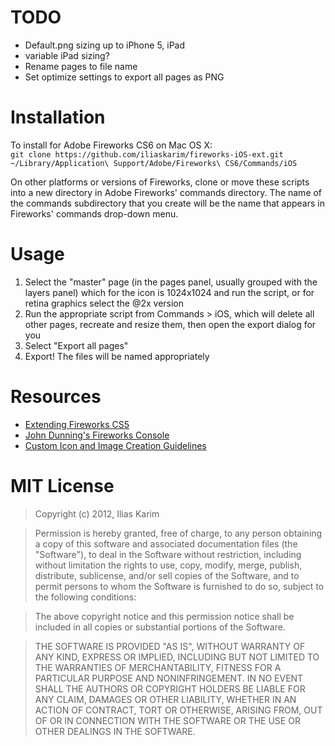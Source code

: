 # TODO

* Default.png sizing up to iPhone 5, iPad
* variable iPad sizing?
* Rename pages to file name
* Set optimize settings to export all pages as PNG


# Installation

To install for Adobe Fireworks CS6 on Mac OS X:  
`git clone https://github.com/iliaskarim/fireworks-iOS-ext.git ~/Library/Application\ Support/Adobe/Fireworks\ CS6/Commands/iOS`

On other platforms or versions of Fireworks, clone or move these scripts into a new directory in Adobe Fireworks' commands directory. The name of the commands subdirectory that you create will be the name that appears in Fireworks' commands drop-down menu.


# Usage

1. Select the "master" page (in the pages panel, usually grouped with the layers panel) which for the icon is 1024x1024 and run the script, or for retina graphics select the @2x version
2. Run the appropriate script from Commands > iOS, which will delete all other pages, recreate and resize them, then open the export dialog for you
3. Select "Export all pages"
4. Export! The files will be named appropriately


# Resources 

* [Extending Fireworks CS5](http://help.adobe.com/en_US/fireworks/cs/extend/fireworks_cs5_extending.pdf)
* [John Dunning's Fireworks Console](http://johndunning.com/fireworks/about/FWConsole)
* [Custom Icon and Image Creation Guidelines](https://developer.apple.com/library/ios/#documentation/UserExperience/Conceptual/MobileHIG/IconsImages/IconsImages.html)


# MIT License

> Copyright (c) 2012, Ilias Karim

> Permission is hereby granted, free of charge, to any person obtaining a copy of this software and associated documentation files (the "Software"), to deal in the Software without restriction, including without limitation the rights to use, copy, modify, merge, publish, distribute, sublicense, and/or sell copies of the Software, and to permit persons to whom the Software is furnished to do so, subject to the following conditions:

> The above copyright notice and this permission notice shall be included in all copies or substantial portions of the Software.

> THE SOFTWARE IS PROVIDED "AS IS", WITHOUT WARRANTY OF ANY KIND, EXPRESS OR IMPLIED, INCLUDING BUT NOT LIMITED TO THE WARRANTIES OF MERCHANTABILITY, FITNESS FOR A PARTICULAR PURPOSE AND NONINFRINGEMENT. IN NO EVENT SHALL THE AUTHORS OR COPYRIGHT HOLDERS BE LIABLE FOR ANY CLAIM, DAMAGES OR OTHER LIABILITY, WHETHER IN AN ACTION OF CONTRACT, TORT OR OTHERWISE, ARISING FROM, OUT OF OR IN CONNECTION WITH THE SOFTWARE OR THE USE OR OTHER DEALINGS IN THE SOFTWARE.

